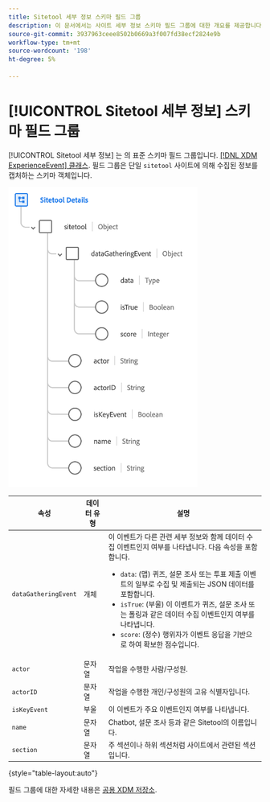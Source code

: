 ```yaml
---
title: Sitetool 세부 정보 스키마 필드 그룹
description: 이 문서에서는 사이트 세부 정보 스키마 필드 그룹에 대한 개요를 제공합니다.
source-git-commit: 3937963ceee8502b0669a3f007fd38ecf2824e9b
workflow-type: tm+mt
source-wordcount: '198'
ht-degree: 5%

---
```


# [!UICONTROL Sitetool 세부 정보] 스키마 필드 그룹

[!UICONTROL Sitetool 세부 정보] 는 의 표준 스키마 필드 그룹입니다. [[!DNL XDM ExperienceEvent] 클래스](../../classes/experienceevent.md). 필드 그룹은 단일 `sitetool` 사이트에 의해 수집된 정보를 캡처하는 스키마 객체입니다.

![필드 그룹 구조](../../images/field-groups/sitetool-details.png)

| 속성 | 데이터 유형 | 설명 |
| --- | --- | --- |
| `dataGatheringEvent` | 개체 | 이 이벤트가 다른 관련 세부 정보와 함께 데이터 수집 이벤트인지 여부를 나타냅니다. 다음 속성을 포함합니다.<ul><li>`data`: (맵) 퀴즈, 설문 조사 또는 투표 제출 이벤트의 일부로 수집 및 제출되는 JSON 데이터를 포함합니다.</li><li>`isTrue`: (부울) 이 이벤트가 퀴즈, 설문 조사 또는 폴링과 같은 데이터 수집 이벤트인지 여부를 나타냅니다.</li><li>`score`: (정수) 행위자가 이벤트 응답을 기반으로 하여 확보한 점수입니다.</li></ul> |
| `actor` | 문자열 | 작업을 수행한 사람/구성원. |
| `actorID` | 문자열 | 작업을 수행한 개인/구성원의 고유 식별자입니다. |
| `isKeyEvent` | 부울 | 이 이벤트가 주요 이벤트인지 여부를 나타냅니다. |
| `name` | 문자열 | Chatbot, 설문 조사 등과 같은 Sitetool의 이름입니다. |
| `section` | 문자열 | 주 섹션이나 하위 섹션처럼 사이트에서 관련된 섹션입니다. |

{style=&quot;table-layout:auto&quot;}

필드 그룹에 대한 자세한 내용은 [공용 XDM 저장소](https://github.com/adobe/xdm/blob/master/components/fieldgroups/experience-event/industry-verticals/experienceevent-healthcare-sitetool.schema.json).
